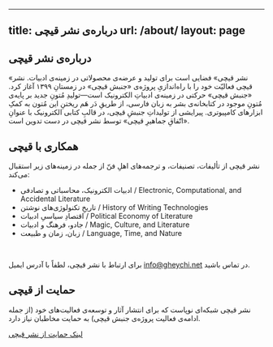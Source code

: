 
---
title: درباره‌ی نشر قیچی
url: /about/
layout: page
---

## درباره‌ی نشر قیچی

«نشر قیچی» فضایی است برای تولید و عرضه‌ی محصولاتی در زمینه‌ی ادبیات.
نشر قیچی فعالیّت خود را با راه‌اندازیِ پروژه‌ی «جنبش قیچی» در زمستانِ ۱۳۹۹ آغاز کرد. «جنبش قیچی» حرکتی در زمینه‌ی ادبیاتِ الکترونیک است—تولیدِ مُتونِ جدید بر پایه‌ی مُتونِ موجود در کتابخانه‌ی بشر به زبان فارسی، از طریقِ دَر هَم ریختنِ این مُتون به کمکِ ابزارهای کامپیوتری. پیرایشی از تولیداتِ جنبشِ قیچی، در قالبِ کتابی الکترونیک با عنوانِ «اتّفاقِ جماهیرِ قیچی» توسط نشر قیچی در دست تدوین است.
 
## همکاری با قیچی

نشر قیچی از تألیفات، تصنیفات، و ترجمه‌های اهلِ فنّ از جمله در زمینه‌های زیر استقبال می‌کند:
- ادبیات الکترونیک، محاسباتی و تصادفی / Electronic, Computational, and Accidental Literature
- تاریخِ تکنولوژی‌های نوشتن / History of Writing Technologies
- اقتصادِ سیاسیِ ادبیات / Political Economy of Literature
- جادو، فرهنگ و ادبیات / Magic, Culture, and Literature
- زبان، زمان و طبیعت / Language, Time, and Nature

</br>

برای ارتباط با نشر قیچی، لطفاً با آدرس ایمیل info@gheychi.net در تماس باشید.


## حمایت از قیچی

نشر قیچی شبکه‌ای نوپاست که برای انتشار آثار و توسعه‌ی فعالیت‌های خود (از جمله ادامه‌ی فعالیت پروژه‌ی جنبش قیچی) به حمایت مخاطبان نیاز دارد.

[لینک حمایت از نشر قیچی](https://www.paypal.com/donate/?hosted_button_id=9TTEZWK4DGFNJ)

